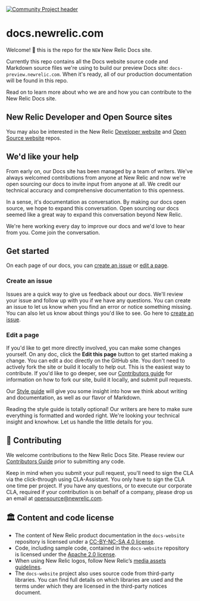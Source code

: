 [![Community Project header](https://github.com/newrelic/opensource-website/raw/master/src/images/categories/Community_Project.png)](https://opensource.newrelic.com/oss-category/#community-project)

# docs.newrelic.com

Welcome! 👋 this is the repo for the `NEW` New Relic Docs site.

Currently this repo contains all the Docs website source code and Markdown source files we're using to build our preview Docs site: `docs-preview.newrelic.com`. When it's ready, all of our production documentation will be found in this repo.

Read on to learn more about who we are and how you can contribute to the New Relic Docs site.

## New Relic Developer and Open Source sites

You may also be interested in the New Relic [Developer website](https://github.com/newrelic/developer-website) and [Open Source website](https://github.com/newrelic/opensource-website) repos.

## We'd like your help

From early on, our Docs site has been managed by a team of writers. We've always welcomed contributions from anyone at New Relic and now we're open sourcing our docs to invite input from anyone at all. We credit our technical accuracy and comprehensive documentation to this openness.

In a sense, it's documentation as conversation. By making our docs open source, we hope to expand this conversation. Open sourcing our docs seemed like a great way to expand this conversation beyond New Relic.

We're here working every day to improve our docs and we'd love to hear from you. Come join the conversation.

## Get started

On each page of our docs, you can [create an issue](https://github.com/newrelic/docs-website/issues/new/choose) or [edit a page](https://github.com/newrelic/docs-website/blob/develop/CONTRIBUTING.md).

### Create an issue

Issues are a quick way to give us feedback about our docs. We'll review your issue and follow up with you if we have any questions.
You can create an issue to let us know when you find an error or notice something missing. You can also let us know about things you'd like to see.
Go here to [create an issue](https://github.com/newrelic/docs-website/issues/new/choose).

### Edit a page

If you'd like to get more directly involved, you can make some changes yourself. On any doc, click the **Edit this page** button to get started making a change.
You can edit a doc directly on the GitHub site. You don't need to actively fork the site or build it locally to help out. This is the easiest way to contribute.
If you'd like to go deeper, see our [Contributors guide](https://github.com/newrelic/docs-website/blob/readme-update/CONTRIBUTING.md) for information on how to fork our site, build it locally, and submit pull requests.

Our [Style guide](https://github.com/newrelic/docs-website/blob/readme-update/STYLE_GUIDE.md) will give you some insight into how we think about writing and documentation, as well as our flavor of Markdown.

Reading the style guide is totally optional! Our writers are here to make sure everything is formatted and worded right. We're looking your technical insight and knowhow. Let us handle the little details for you.

## 🚧 Contributing

We welcome contributions to the New Relic Docs Site. Please review our [Contributors Guide](CONTRIBUTING.md) prior to submitting any code.

Keep in mind when you submit your pull request, you'll need to sign the CLA via the click-through using CLA-Assistant. You only have to sign the CLA one time per project. If you have any questions, or to execute our corporate CLA, required if your contribution is on behalf of a company, please drop us an email at opensource@newrelic.com.

## 🏛️ Content and code license

- The content of New Relic product documentation in the `docs-website` repository is licensed under a [CC-BY-NC-SA 4.0 license](LICENSE).
- Code, including sample code, contained in the `docs-website` repository is licensed under the [Apache 2.0 license](LICENSE-CODE.md).
- When using New Relic logos, follow New Relic’s [media assets guidelines](https://newrelic.com/about/media-assets).
- The `docs-website` project also uses source code from third-party libraries. You can find full details on which libraries are used and the terms under which they are licensed in the third-party notices document.
